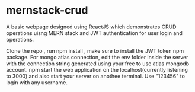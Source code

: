 # mernstack-crud
A basic webpage designed using ReactJS which demonstrates CRUD operations uisng MERN stack and JWT authentication for user login and operations.

Clone the repo , run npm install , make sure to install the JWT token npm package. For mongo atlas connection, edit the env folder inside the server with the connection string generated using your free to use atlas mongodb account.
npm start the web application on the localhost(currently listening to 3000) and also start your server on anothee terminal. Use "123456" to login with any username.
